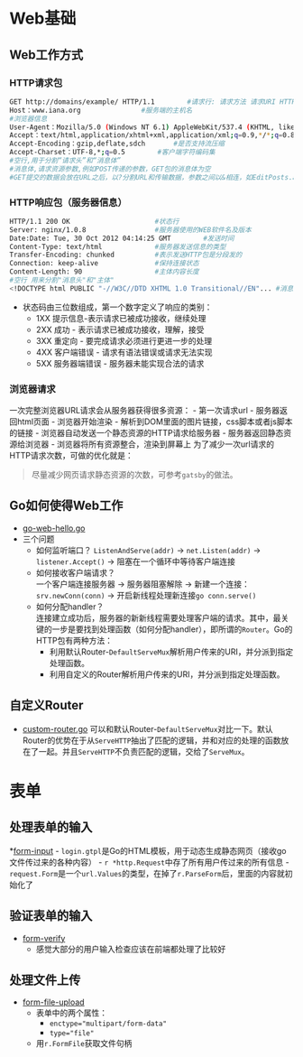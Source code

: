 # Web基础
## Web工作方式
### HTTP请求包
```sh
GET http://domains/example/ HTTP/1.1		#请求行: 请求方法 请求URI HTTP协议/协议版本
Host：www.iana.org				#服务端的主机名
#浏览器信息
User-Agent：Mozilla/5.0 (Windows NT 6.1) AppleWebKit/537.4 (KHTML, like Gecko) Chrome/22.0.1229.94 Safari/537.4		
Accept：text/html,application/xhtml+xml,application/xml;q=0.9,*/*;q=0.8	#客户端能接收的MIME
Accept-Encoding：gzip,deflate,sdch		#是否支持流压缩
Accept-Charset：UTF-8,*;q=0.5		#客户端字符编码集
#空行,用于分割“请求头”和“消息体”
#消息体,请求资源参数,例如POST传递的参数，GET包的消息体为空
#GET提交的数据会放在URL之后，以?分割URL和传输数据，参数之间以&相连，如EditPosts.aspx?name=test1&id=123456。POST方法是把提交的数据放在HTTP包的body中。
```

### HTTP响应包（服务器信息）
```sh
HTTP/1.1 200 OK						#状态行
Server: nginx/1.0.8					#服务器使用的WEB软件名及版本
Date:Date: Tue, 30 Oct 2012 04:14:25 GMT		#发送时间
Content-Type: text/html				#服务器发送信息的类型
Transfer-Encoding: chunked			#表示发送HTTP包是分段发的
Connection: keep-alive				#保持连接状态
Content-Length: 90					#主体内容长度
#空行 用来分割"消息头"和"主体"
<!DOCTYPE html PUBLIC "-//W3C//DTD XHTML 1.0 Transitional//EN"... #消息体
``` 
- 状态码由三位数组成，第一个数字定义了响应的类别：
    - 1XX 提示信息-表示请求已被成功接收，继续处理
    - 2XX 成功 - 表示请求已被成功接收，理解，接受
    - 3XX 重定向 - 要完成请求必须进行更进一步的处理
    - 4XX 客户端错误 - 请求有语法错误或请求无法实现
    - 5XX 服务器端错误 - 服务器未能实现合法的请求

### 浏览器请求
一次完整浏览器URL请求会从服务器获得很多资源：
    - 第一次请求url
    - 服务器返回html页面
    - 浏览器开始渲染
    - 解析到DOM里面的图片链接，css脚本或者js脚本的链接
    - 浏览器自动发送一个静态资源的HTTP请求给服务器
    - 服务器返回静态资源给浏览器
    - 浏览器将所有资源整合，渲染到屏幕上
为了减少一次url请求的HTTP请求次数，可做的优化就是：
> 尽量减少网页请求静态资源的次数，可参考`gatsby`的做法。

## Go如何使得Web工作
* [go-web-hello.go](./code/web/hello/main.go)
* 三个问题
    - 如何监听端口？
    `ListenAndServe(addr)` -> `net.Listen(addr)` -> `listener.Accept()` -> 阻塞在一个循环中等待客户端连接
    - 如何接收客户端请求？<br>
    一个客户端连接服务器 -> 服务器阻塞解除 -> 新建一个连接：`srv.newConn(conn)` -> 开启新线程处理新连接`go conn.serve()`
    - 如何分配handler？<br>
    连接建立成功后，服务器的新新线程需要处理客户端的请求。其中，最关键的一步是要找到处理函数（如何分配handler），即所谓的`Router`。Go的HTTP包有两种方法：<br>
        - 利用默认Router-`DefaultServeMux`解析用户传来的URI，并分派到指定处理函数。
        - 利用自定义的Router解析用户传来的URI，并分派到指定处理函数。

## 自定义Router
* [custom-router.go](./code/router/custom/main.go)
可以和默认Router-`DefaultServeMux`对比一下。默认Router的优势在于从`ServeHTTP`抽出了匹配的逻辑，并和对应的处理的函数放在了一起。并且`ServeHTTP`不负责匹配的逻辑，交给了`ServeMux`。

# 表单
## 处理表单的输入
*[form-input](./code/form/input/main.go)
    - `login.gtpl`是Go的HTML模板，用于动态生成静态网页（接收go文件传过来的各种内容）
    - `r *http.Request`中存了所有用户传过来的所有信息
    - `request.Form`是一个`url.Values`的类型，在掉了`r.ParseForm`后，里面的内容就初始化了

## 验证表单的输入
* [form-verify](./code/form/verify/main.go)
    - 感觉大部分的用户输入检查应该在前端都处理了比较好

## 处理文件上传
* [form-file-upload](./code/form/file/main.go)
    - 表单中的两个属性：
        - `enctype="multipart/form-data"`
        - `type="file"`
    - 用`r.FormFile`获取文件句柄

